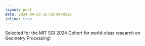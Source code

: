 ```yaml
---
layout: post
date: 2024-04-20 15:59:00+0530
inline: true
---
```


Selected for the MIT SGI 2024 Cohort for world-class research on Geometry Processing!
